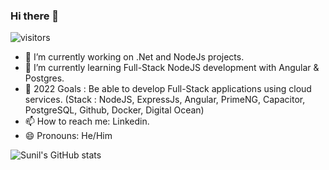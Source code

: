 ### Hi there 👋

![visitors](https://visitor-badge.glitch.me/badge?page_id=sunilrai486.readme&left_color=green&right_color=red)

- 🔭 I’m currently working on .Net and NodeJs projects.
- 🌱 I’m currently learning Full-Stack NodeJS development with Angular & Postgres.
- 🎯 2022 Goals : Be able to develop Full-Stack applications using cloud services. (Stack : NodeJS, ExpressJs, Angular, PrimeNG, Capacitor, PostgreSQL, Github, Docker, Digital Ocean)
- 📫 How to reach me: Linkedin.
- 😄 Pronouns: He/Him

![Sunil's GitHub stats](https://github-readme-stats.vercel.app/api?username=sunilrai486&show_icons=true&theme=radical)


